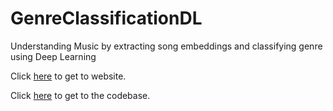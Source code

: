 # GenreClassificationDL
Understanding Music by extracting song embeddings and classifying genre using Deep Learning

Click [here](https://github.com/dhruvdevu/GenreClassificationDL) to get to website.

Click [here](https://github.com/daniellengyel/music-cs182) to get to the codebase.
